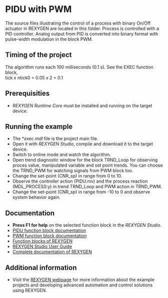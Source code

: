 PIDU with PWM
=============

The source files illustrating the control of a process with binary On/Off 
actuator in REXYGEN are located in this folder. Process is 
controlled with a PID controller. Analog output from PID is converted into 
binary format with pulse-width modulation in the block PWM.

## Timing of the project ##

The algorithm runs each 100 milliseconds (0.1 s). See the EXEC function block,  
tick x ntick0 = 0.05 x 2 = 0.1 

## Prerequisities ##
- *REXYGEN Runtime Core* must be installed and running on the target device.

## Running the example ##
- The **exec.mdl* file is the project main file.
- Open it with *REXYGEN Studio*, compile and download it to the target device.
- Switch to online mode and watch the algorithm.
- Open trend diagnostic window for the block TRND_Loop for observing proces value,
manipulated variable and set point trends. You can choose the TRND_PWM for 
watching signals from PWM block too. 
- Change the set-point (CNR_sp) in range from 0 to 10.
- Observe the controller action (PIDU:mv) and the process reaction (MDL_PROCESS:y) 
in trend TRND_Loop and PWM action in TRND_PWM.
- Change the set-point (CNR_sp) in range from -10 to 0 and observe system behavior again.

## Documentation ##

- **Press F1 for help** on the selected function block in the *REXYGEN Studio*.
- [PIDU function block documentation](https://www.rexygen.com/doc/ENGLISH/MANUALS/BRef/PIDU.html)
- [PWM function block documentation](https://www.rexygen.com/doc/ENGLISH/MANUALS/BRef/PWM.html)
- [Function blocks of REXYGEN](https://www.rexygen.com/doc/PDF/ENGLISH/BRef_ENG.pdf)
- [REXYGEN Studio User Guide](https://www.rexygen.com/doc/PDF/ENGLISH/RexygenStudio_ENG.pdf)
- [Complete documentation of REXYGEN](http://www.rexygen.com/documentation-and-support)

## Additional information ##

- Visit the [REXYGEN webpage](http://www.rexygen.com) 
for more information about the example projects and developing advanced 
automation and control solutions using REXYGEN.